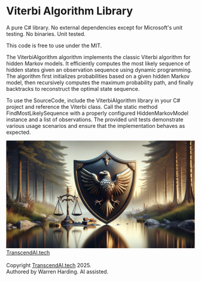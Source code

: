 # Viterbi Algorithm Library

A pure C# library. No external dependencies except for Microsoft's unit testing. No binaries. Unit tested.

This code is free to use under the MIT.

The ViterbiAlgorithm algorithm implements the classic Viterbi algorithm for hidden Markov models. It efficiently computes the most likely sequence of hidden states given an observation sequence using dynamic programming. The algorithm first initializes probabilities based on a given hidden Markov model, then recursively computes the maximum probability path, and finally backtracks to reconstruct the optimal state sequence.

To use the SourceCode, include the ViterbiAlgorithm library in your C# project and reference the Viterbi class. Call the static method FindMostLikelySequence with a properly configured HiddenMarkovModel instance and a list of observations. The provided unit tests demonstrate various usage scenarios and ensure that the implementation behaves as expected.

![AI Image](aiimage.jpg)
[TranscendAI.tech](https://TranscendAI.tech)<br>
<br>
Copyright [TranscendAI.tech](https://TranscendAI.tech) 2025.</br>
Authored by Warren Harding. AI assisted.